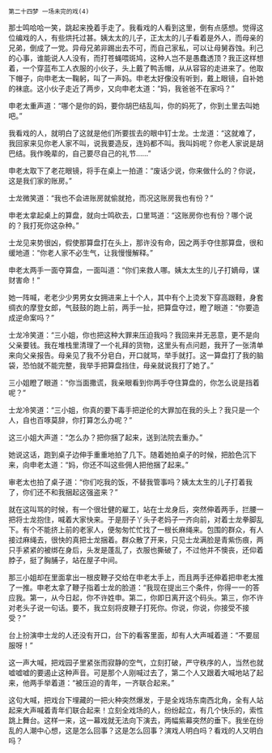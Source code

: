     第二十四梦 一场未完的戏(4) 

   那士鸣哈哈一笑，跳起来挽着手走了。我看戏的人看到这里，倒有点感想。觉得这位编戏的人，有些烘托过甚。姨太太的儿子，正太太的儿子看着是外人，而母亲的兄弟，倒成了一党。异母兄弟非踢出去不可，而自己家私，可以让母舅吞蚀。利己的心事，谁能说人人没有，而打苍蝇喂斑鸠，这种人岂不是愚蠢透顶？我正这样想着，一个穿蓝布工人衣服的小伙子，头上戴了鸭舌帽，从从容容的走进来了。他取下帽子，向申老太一鞠躬，叫了一声妈。申老太好像没有听到，戴上眼镜，自补她的袜底。这小伙子走近了两步，又向申老太道：“妈，我爸爸不在家吗？”

   申老太重声道：“哪个是你的妈，要你胡巴结乱叫，你的妈死了，你到土里去叫她吧。”

   我看戏的人，就明白了这就是他们所要拔去的眼中钉士龙。士龙道：“这就难了，我回家来见你老人家不叫，说我要造反，连妈都不叫。我叫妈呢？你老人家说是胡巴结。我作晚辈的，自己要尽自己的礼节……”

   申老太取下了老花眼镜，将手在桌上一拍道：“废话少说，你来做什么的？你说，这是我们家的账房。”

   士龙微笑道：“我也不会进账房就偷就抢，而况这账房我也有份？”

   申老太拿起桌上的算盘，就向士鸣砍去，口里骂道：“这账房你也有份？哪个说的？我打死你这杂种。”

   士龙见来势很凶，假使那算盘打在头上，那许没有命，因之两手夺住那算盘，很和缓地道：“你老人家不必生气，让我慢慢解释。”

   申老太两手一面夺算盘，一面叫道：“你们来救人哪。姨太太生的儿子打嫡母，谋财害命！”

   她一阵喊，老老少少男男女女拥进来上十个人，其中有个上烫发下穿高跟鞋，身套绸衣的摩登女郎，气鼓鼓的跑上前，两手一扯，把算盘夺过，瞪了眼道：“你要造成逆命案吗？”

   士龙冷笑道：“三小姐，你也把这种大罪来压迫我吗？我回来并无恶意，更不是向父亲要钱。我在堆栈里清理了一个礼拜的货物，这里头有点问题，我开了一张清单来向父亲报告。母亲见了我不分皂白，开口就骂，举手就打。这一算盘打了我的脑袋，恐怕就不能完整，我举手把算盘挡住，母亲就说我打了她了。”

   三小姐瞪了眼道：“你当面撒谎，我亲眼看到你两手夺住算盘的，你怎么说是挡着呢？”

   士龙冷笑道：“三小姐，你真的要下毒手把逆伦的大罪加在我的头上？我只是一个人，自也百啄莫辞，你打算怎么办呢？”

   这三小姐大声道：“怎么办？把你捆了起来，送到法院去重办。”

   她说这话，跑到桌子边伸手重重地拍了几下。随着她拍桌子的时候，把脸色沉下来，向申老太道：“妈，你还不叫这些佣人把他捆了起来。”

   审老太也拍了桌子道：“你们吃我的饭，不替我管事吗？姨太太生的儿子打着我了，你们还不和我捆起这强盗来？”

   就在这叫骂的时候，有一个很壮健的雇工，站在士龙身后，突然伸着两手，拦腰一把将士龙抱住，喊着大家快来。于是厨子丫头子老妈子一齐向前，对着士龙拳脚乱下。有个不能挤上前的老家人，便匆匆忙忙找了一根长麻绳来。包围的群众，有人接过麻绳去，很快的真把士龙捆着。群众散了开来，只见士龙满脸是青紫伤痕，两只手紧紧的被绑在身后，头发是蓬乱了，衣服也撕破了，不过他并不懊丧，还仰着脖子，挺了胸脯子，站在屋子中间。

   那三小姐却在里面拿出一根皮鞭子交给在申老太手上，而且两手还伸着把申老太推了一推。申老太拿了鞭子指着士龙的脸道：“我现在提出三个条件，你得一一的答应我。第一，从今日起，你不许姓申。第二，你即日离开这个码头。第三，你不许对老头子说一句话。要不，我立刻将皮鞭子打死你。你说，你说，你接受不接受？”

   台上扮演申士龙的人还没有开口，台下的看客里面，却有人大声喊着道：“不要屈服呀！”

   这一声大喊，把戏园子里紧张而寂静的空气，立刻打破，严守秩序的人，当然也就嘘嘘嘘的要遏止这种声音。可是那个人刚喊过去了，第二个人又跟着大喊地站了起来，他两手举着道：“被压迫的青年，一齐联合起来。”

   这句大喊，把戏台下埋藏的一把火种突然爆发，于是全戏场东南西北角，全有人站起来大声喊着青年们联合起来！立刻全戏场的人，纷纷起立，有几个快乐的，索性跳上舞台。这样一来，这一幕戏就无法向下演去，两幅紫幕突然的垂下。我坐在纷乱的人潮中心想，这是怎么回事？这是怎么回事？演戏人明白吗？看戏的人又明白吗？

